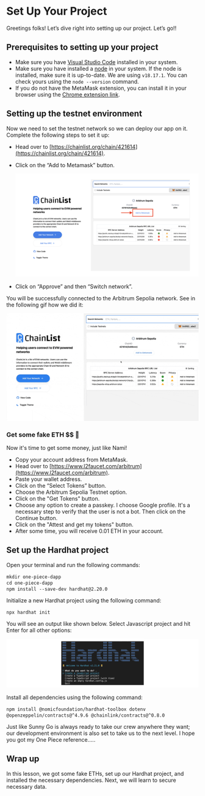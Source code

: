 # Set Up Your Project

Greetings folks! Let’s dive right into setting up our project. Let’s go!!

## Prerequisites to setting up your project

- Make sure you have [Visual Studio Code](https://code.visualstudio.com/download) installed in your system.
- Make sure you have installed a [node](https://nodejs.org/en/download) in your system. If the node is installed, make sure it is up-to-date. We are using `v18.17.1`. You can check yours using the `node --version` command.
- If you do not have the MetaMask extension, you can install it in your browser using the [Chrome extension link](https://chrome.google.com/webstore/detail/metamask/nkbihfbeogaeaoehlefnkodbefgpgknn).

## Setting up the testnet environment

Now we need to set the testnet network so we can deploy our app on it. Complete the following steps to set it up:

- Head over to [https://chainlist.org/chain/421614](https://chainlist.org/chain/421614).
- Click on the “Add to Metamask” button.
    
    ![setup-metamask-1.png](https://github.com/0xmetaschool/Learning-Projects/blob/main/assests_for_all/one-piece-dapp/Set%20Up%20Your%20Project/setup-metamask-1.webp?raw=true)
    

- Click on “Approve” and then “Switch network”.

You will be successfully connected to the Arbitrum Sepolia network. See in the following gif how we did it:

![connect-metamask-2.gif](https://github.com/0xmetaschool/Learning-Projects/blob/main/assests_for_all/one-piece-dapp/Set%20Up%20Your%20Project/connect-metamask-2.webp?raw=true)

### Get some fake ETH $$ 🤑

Now it's time to get some money, just like Nami!

- Copy your account address from MetaMask.
- Head over to [https://www.l2faucet.com/arbitrum](https://www.l2faucet.com/arbitrum).
- Paste your wallet address.
- Click on the “Select Tokens” button.
- Choose the Arbitrum Sepolia Testnet option.
- Click on the "Get Tokens" button.
- Choose any option to create a passkey. I choose Google profile. It's a necessary step to verify that the user is not a bot. Then click on the Continue button.
- Click on the "Attest and get my tokens" button.
- After some time, you will receive 0.01 ETH in your account.


## Set up the Hardhat project

Open your terminal and run the following commands:

```
mkdir one-piece-dapp
cd one-piece-dapp
npm install --save-dev hardhat@2.20.0
```

Initialize a new Hardhat project using the following command:

```
npx hardhat init
```

You will see an output like shown below. Select Javascript project and hit Enter for all other options:

![hardhat-setup.png](https://github.com/0xmetaschool/Learning-Projects/blob/main/assests_for_all/one-piece-dapp/Set%20Up%20Your%20Project/hardhat-setup.webp?raw=true)

Install all dependencies using the following command:

```
npm install @nomicfoundation/hardhat-toolbox dotenv @openzeppelin/contracts@^4.9.6 @chainlink/contracts@^0.8.0
```

Just like Sunny Go is always ready to take our crew anywhere they want; our development environment is also set to take us to the next level. I hope you got my One Piece reference…..

## Wrap up

In this lesson, we got some fake ETHs, set up our Hardhat project, and installed the necessary dependencies. Next, we will learn to secure necessary data.

